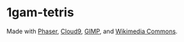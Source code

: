 1gam-tetris
===========

Made with [Phaser](http://phaser.io/), [Cloud9](https://c9.io/), [GIMP](http://www.gimp.org/), and
[Wikimedia Commons](http://commons.wikimedia.org/wiki/File:Tetrominoes_letter_oriented.png).